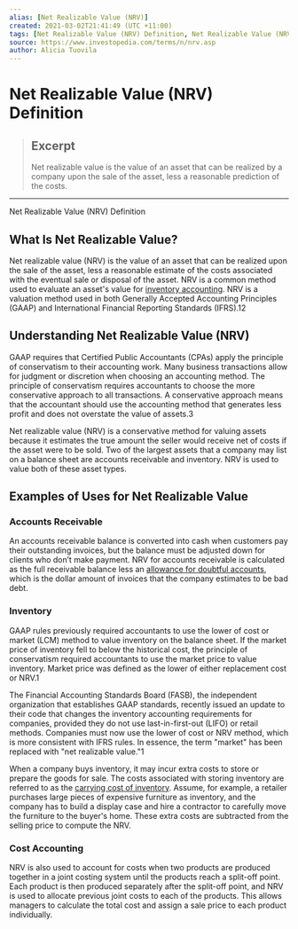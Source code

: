 ```yaml
---
alias: [Net Realizable Value (NRV)]
created: 2021-03-02T21:41:49 (UTC +11:00)
tags: [Net Realizable Value (NRV) Definition, Net Realizable Value (NRV) Definition]
source: https://www.investopedia.com/terms/n/nrv.asp
author: Alicia Tuovila
---
```


# Net Realizable Value (NRV) Definition

> ## Excerpt
> Net realizable value is the value of an asset that can be realized by a company upon the sale of the asset, less a reasonable prediction of the costs.

---

Net Realizable Value (NRV) Definition
## What Is Net Realizable Value?

Net realizable value (NRV) is the value of an asset that can be realized upon the sale of the asset, less a reasonable estimate of the costs associated with the eventual sale or disposal of the asset. NRV is a common method used to evaluate an asset's value for [inventory accounting](https://www.investopedia.com/terms/i/inventoryaccounting.asp). NRV is a valuation method used in both Generally Accepted Accounting Principles (GAAP) and International Financial Reporting Standards (IFRS).12

## Understanding Net Realizable Value (NRV)

GAAP requires that Certified Public Accountants (CPAs) apply the principle of conservatism to their accounting work. Many business transactions allow for judgment or discretion when choosing an accounting method. The principle of conservatism requires accountants to choose the more conservative approach to all transactions. A conservative approach means that the accountant should use the accounting method that generates less profit and does not overstate the value of assets.3

Net realizable value (NRV) is a conservative method for valuing assets because it estimates the true amount the seller would receive net of costs if the asset were to be sold. Two of the largest assets that a company may list on a balance sheet are accounts receivable and inventory. NRV is used to value both of these asset types.

## Examples of Uses for Net Realizable Value

### Accounts Receivable

An accounts receivable balance is converted into cash when customers pay their outstanding invoices, but the balance must be adjusted down for clients who don’t make payment. NRV for accounts receivable is calculated as the full receivable balance less an [allowance for doubtful accounts](https://www.investopedia.com/terms/a/allowancefordoubtfulaccounts.asp), which is the dollar amount of invoices that the company estimates to be bad debt.

### Inventory

GAAP rules previously required accountants to use the lower of cost or market (LCM) method to value inventory on the balance sheet. If the market price of inventory fell to below the historical cost, the principle of conservatism required accountants to use the market price to value inventory. Market price was defined as the lower of either replacement cost or NRV.1

The Financial Accounting Standards Board (FASB), the independent organization that establishes GAAP standards, recently issued an update to their code that changes the inventory accounting requirements for companies, provided they do not use last-in-first-out (LIFO) or retail methods. Companies must now use the lower of cost or NRV method, which is more consistent with IFRS rules. In essence, the term "market" has been replaced with "net realizable value."1

When a company buys inventory, it may incur extra costs to store or prepare the goods for sale. The costs associated with storing inventory are referred to as the [carrying cost of inventory](https://www.investopedia.com/terms/c/carryingcostofinventory.asp). Assume, for example, a retailer purchases large pieces of expensive furniture as inventory, and the company has to build a display case and hire a contractor to carefully move the furniture to the buyer's home. These extra costs are subtracted from the selling price to compute the NRV.

### Cost Accounting

NRV is also used to account for costs when two products are produced together in a joint costing system until the products reach a split-off point. Each product is then produced separately after the split-off point, and NRV is used to allocate previous joint costs to each of the products. This allows managers to calculate the total cost and assign a sale price to each product individually.

